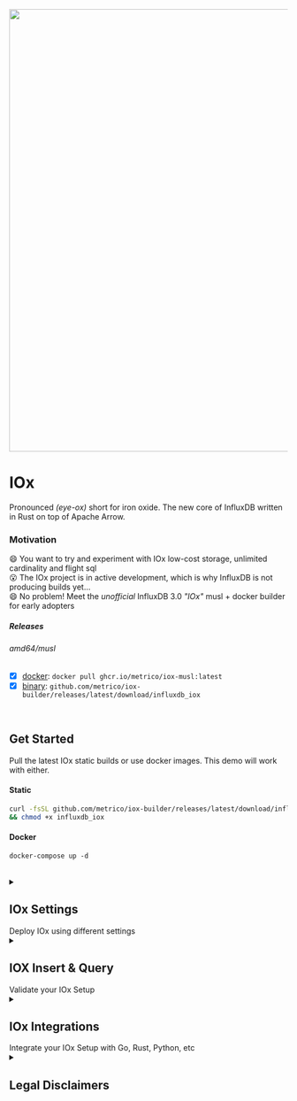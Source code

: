 <img src="https://pbs.twimg.com/profile_banners/1967601206/1682514855/1500x500" width=800>

# IOx
Pronounced _(eye-ox)_ short for iron oxide. The new core of InfluxDB written in Rust on top of Apache Arrow.

### Motivation
😄 You want to try and experiment with IOx low-cost storage, unlimited cardinality and flight sql<br>
😮‍ The IOx project is in active development, which is why InfluxDB is not producing builds yet...<br>
😄 No problem! Meet the _unofficial_ InfluxDB 3.0 _"IOx"_ musl + docker builder for early adopters

##### Releases
###### amd64/musl
  - [x] [docker](https://github.com/metrico/iox-builder/pkgs/container/iox-musl): `docker pull ghcr.io/metrico/iox-musl:latest`
  - [x] [binary](https://github.com/metrico/iox-builder/releases): `github.com/metrico/iox-builder/releases/latest/download/influxdb_iox`

<br>

## Get Started

Pull the latest IOx static builds or use docker images. This demo will work with either.

#### Static
```bash
curl -fsSL github.com/metrico/iox-builder/releases/latest/download/influxdb_iox -O \
&& chmod +x influxdb_iox
```

#### Docker
```
docker-compose up -d
```

<br>
  
<details>
    <summary><h2>IOx Settings</h2> Deploy IOx using different settings</summary>  
  
This demo will launch IOx `router`, `querier`, `ingester` and `compactor` on the same host using local storage:
  
![image](https://github.com/metrico/iox-static-distro/assets/1423657/55175f98-6b0a-4097-8a34-06ab6c4fd8fe)
  

```
      - INFLUXDB_IOX_OBJECT_STORE=file
      - INFLUXDB_IOX_DB_DIR=/data
      - INFLUXDB_IOX_BUCKET=iox
      - INFLUXDB_IOX_CATALOG_DSN=sqlite:///data/catalog.sqlite
      - INFLUXDB_IOX_ROUTER_HTTP_BIND_ADDR=iox:8080
      - INFLUXDB_IOX_ROUTER_GRPC_BIND_ADDR=iox:8081
      - INFLUXDB_IOX_QUERIER_GRPC_BIND_ADDR=iox:8082
      - INFLUXDB_IOX_INGESTER_GRPC_BIND_ADDR=iox:8083
      - INFLUXDB_IOX_COMPACTOR_GRPC_BIND_ADDR=iox:8084
```

Each server needs an identifier for writing to object storage and as an identifier that is added to replicated writes, Write Buffer segments and Chunks. Must be unique in a group of connected or semi-connected IOx servers. Must be a number that can be represented by a 32-bit unsigned integer.

```
      - INFLUXDB_IOX_ID=1
```


To enable persisten catalog using postgres, use the following:

```
      - INFLUXDB_IOX_CATALOG_DSN=postgres://postgres@localhost:5432/postgres
```

To enable S3/R2/Minio object storage use the following parameters:

```
      - INFLUXDB_IOX_OBJECT_STORE=s3
      - AWS_ACCESS_KEY_ID=access_key_value
      - AWS_SECRET_ACCESS_KEY=secret_access_key_value
      - AWS_DEFAULT_REGION=us-east-2
      - INFLUXDB_IOX_BUCKET=bucket-name
      - AWS_ENDPOINT = http://minio:9000
```

For other storage options refer to [env example](https://github.com/metrico/iox-builder/blob/main/env.example)

</details>
  

<details>
    <summary><h2>IOX Insert & Query</h2> Validate your IOx Setup</summary>

<br>

Let's start testing and using your brand new IOx instance!  
  
### Health

Check the instance health: `curl http://127.0.0.1:8080/health`

The expected response is `OK`

### Insert

Insert a sample dataset using the Influx V2 API and line protocol to test the `router` API on port 8080
```
wget -qO- "https://github.com/influxdata/influxdb_iox/raw/main/test_fixtures/lineproto/metrics.lp" | \
curl -v "http://127.0.0.1:8080/api/v2/write?org=company&bucket=sensors" --data-binary @-
```

The expected response is `204`

### Query
Let's launch the `sql` client using the `querier` gRPC API on port 8082

* Using Binary: `./influxdb_iox --host http://localhost:8082 sql`
* Using Docker: `docker run -ti --rm ghcr.io/metrico/iox:latest --host http://iox:8082 sql`

#### [Datafusion SQL](https://github.com/influxdata/influxdb_iox/blob/main/docs/sql.md)

The first requirement is to choose a namespace _(or bucket)_ from the available ones:
```
> show namespaces;
+--------------+-----------------+
| namespace_id | name            |
+--------------+-----------------+
| 1            | company_sensors |
+--------------+-----------------+

> use company_sensors;
You are now in remote mode, querying namespace company_sensors
```

Once a namespace is selected, we can display any contained tables:
```
company_sensors> show tables;
+---------------+--------------------+-------------+------------+
| table_catalog | table_schema       | table_name  | table_type |
+---------------+--------------------+-------------+------------+
| public        | iox                | cpu         | BASE TABLE |
| public        | iox                | disk        | BASE TABLE |
| public        | iox                | diskio      | BASE TABLE |
| public        | iox                | mem         | BASE TABLE |
| public        | iox                | net         | BASE TABLE |
| public        | iox                | processes   | BASE TABLE |
| public        | iox                | swap        | BASE TABLE |
| public        | iox                | system      | BASE TABLE |
| public        | system             | queries     | BASE TABLE |
| public        | information_schema | tables      | VIEW       |
| public        | information_schema | views       | VIEW       |
| public        | information_schema | columns     | VIEW       |
| public        | information_schema | df_settings | VIEW       |
+---------------+--------------------+-------------+------------+
```

From any of the available tables, we can select data:

```
company_sensors> select count(*) from cpu;
+-----------------+
| COUNT(UInt8(1)) |
+-----------------+
| 248             |
+-----------------+
```


```
company_sensors> select * from cpu WHERE usage_idle <= 96 limit 1;
+------+---------------------------------+----------------------+-------------+------------------+-------------------+--------------+-----------+------------+---------------+-------------+-------------------+-------------------+
| cpu  | host                            | time                 | usage_guest | usage_guest_nice | usage_idle        | usage_iowait | usage_irq | usage_nice | usage_softirq | usage_steal | usage_system      | usage_user        |
+------+---------------------------------+----------------------+-------------+------------------+-------------------+--------------+-----------+------------+---------------+-------------+-------------------+-------------------+
| cpu0 | Andrews-MBP.hsd1.ma.comcast.net | 2020-06-11T16:52:00Z | 0.0         | 0.0              | 89.56262425447316 | 0.0          | 0.0       | 0.0        | 0.0           | 0.0         | 5.964214711729622 | 4.473161033797217 |
+------+---------------------------------+----------------------+-------------+------------------+-------------------+--------------+-----------+------------+---------------+-------------+-------------------+-------------------+
```

</details>
                                                        
<details>
    <summary><h2>IOx Integrations</h2> Integrate your IOx Setup with Go, Rust, Python, etc</summary>  
  
Flight SQL [client examples](https://github.com/metrico/iox-static-distro/tree/main/examples) are available for Go, Rust, Python and other languages.
  
  * [golang](https://github.com/metrico/iox-static-distro/tree/main/examples/go)
  * [rust](https://github.com/metrico/iox-static-distro/tree/main/examples/rust)
  * [python](https://github.com/metrico/iox-static-distro/tree/main/examples/python)
  
<details>
    <summary><h3>Grafana</h3> Integrate your IOx Setup with Grafana</summary>  

  ### Grafana Client

Your service can be used with the [FlightSQL datasource](https://github.com/influxdata/grafana-flightsql-datasource) in Grafana:

![image](https://user-images.githubusercontent.com/1423657/239708678-8e947ae0-6710-4ae4-85c1-903f4c06b085.png)

Once ready, we can perform queries against our data using the FlightSQL query builder:

![image](https://user-images.githubusercontent.com/1423657/239708634-30b48942-d630-4feb-887d-5b6dc37f54d3.png)
                                                        
</details>

</details>

<details>
    <summary><h2>Legal Disclaimers</h2></summary>  
  
- All rights reserved by their respective owners. IOx and InfluxDB are a trademark of Influxdata.   
- This project is not connected or endorsed by Influxdata or the IOx project. Hopefully one day!
- Original, unstable, nightly. The IOx code is not modified in any way as part of the build process. 
  
</details>
